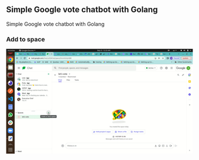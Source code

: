## Simple Google vote chatbot with Golang
Simple Google vote chatbot with Golang

### Add to space
![](https://github.com/nurhun/google-vote-chatbot-golang/blob/main/assets/add-to-space.gif)


<!-- TODO: README installation/usage -->